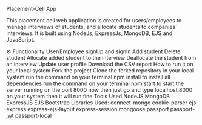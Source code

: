 Placement-Cell App

This placement cell web application is created for users/employees to manage interviews of students, and allocate students to companies` interviews.
It is built using NodeJs, ExpressJs, MongoDB, EJS and JavaScript.

⚙️ Functionality
User/Employee signUp and signIn
Add student
Delete student
Allocate added student to the interview
Deallocate the student from an interview
Update user profile
Download the CSV report
How to run it on your local system
Fork the project
Clone the forked repository in your local system
run the command on your terminal npm install to install all dependencies
run the command on your terminal npm start to start the server running on the port 8000
now then just go and type localhost:8000 on your system then it will run fine
Tools Used
NodeJS
MongoDB
ExpressJS
EJS
Bootstrap
Libraries Used:
connect-mongo
cookie-parser
ejs
express
express-ejs-layout
express-session
mongoose
passport
passport-jwt
passport-local
